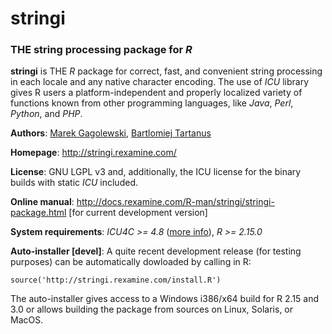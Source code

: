 # **stringi**

### THE string processing package for *R*


**stringi** is THE *R* package for correct, fast, and convenient string 
processing in each locale and any native character encoding.
The use of *ICU* library gives R users a  platform-independent and properly 
localized variety of functions known from other programming languages,
like  *Java*, *Perl*, *Python*, and *PHP*.

**Authors**: [Marek Gagolewski](http://gagolewski.rexamine.com/),
[Bartlomiej Tartanus](http://tartanus.rexamine.com/)

**Homepage**: http://stringi.rexamine.com/

**License**: GNU LGPL v3 and, additionally, the ICU license
for the binary builds with static *ICU* included.

**Online manual**: http://docs.rexamine.com/R-man/stringi/stringi-package.html 
[for current development version]

**System requirements**: *ICU4C >= 4.8*
([more info](https://github.com/Rexamine/stringi/blob/master/INSTALL)),
*R >= 2.15.0*

**Auto-installer [devel]**: A quite recent development release (for testing purposes)
can be automatically dowloaded by calling in R:
```
source('http://stringi.rexamine.com/install.R')
```
The auto-installer gives access to a Windows i386/x64 build for R 2.15 and 3.0
or allows building the package from sources on Linux, Solaris, or MacOS.
